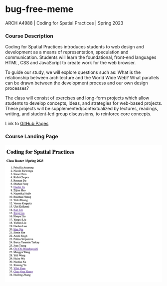 # bug-free-meme

ARCH A4988 | Coding for Spatial Practices | Spring 2023

### Course Description

Coding for Spatial Practices introduces students to web design and development as a means of representation, speculation and communication. Students will learn the foundational, front-end languages HTML, CSS and JavaScript to create work for the web browser.

To guide our study, we will explore questions such as: What is the relationship between architecture and the World Wide Web? What parallels can be drawn between the development process and our own design processes?

The class will consist of exercises and long-form projects which allow students to develop concepts, ideas, and strategies for web-based projects. These projects will be supplemented/contextualized by lectures, readings, writing, and student-led group discussions, to reinforce core concepts.

Link to [GitHub Pages](https://celestelayne.github.io/bug-free-meme/)

### Course Landing Page

![Landing Page Screen Shot](https://raw.githubusercontent.com/celestelayne/bug-free-meme/main/assets/cfsp-2023-student-landing-page.png)
